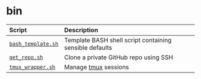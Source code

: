 # bin

|Script|Description|
|:-|:-|
|[`bash_template.sh`](bash_template.sh)|Template BASH shell script containing sensible defaults|
|[`get_repo.sh`](get_repo.sh) |Clone a private GitHub repo using SSH|
|[`tmux_wrapper.sh`](tmux_wrapper.sh) | Manage [tmux](https://github.com/tmux/tmux/wiki) sessions|
